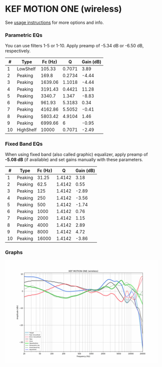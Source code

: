 # KEF MOTION ONE (wireless)
See [usage instructions](https://github.com/jaakkopasanen/AutoEq#usage) for more options and info.

### Parametric EQs
You can use filters 1-5 or 1-10. Apply preamp of -5.34 dB or -6.50 dB, respectively.

|   # | Type      |   Fc (Hz) |      Q |   Gain (dB) |
|-----|-----------|-----------|--------|-------------|
|   1 | LowShelf  |    105.33 | 0.7071 |        3.89 |
|   2 | Peaking   |    169.8  | 0.2734 |       -4.44 |
|   3 | Peaking   |   1639.06 | 1.1018 |       -4.44 |
|   4 | Peaking   |   3191.43 | 0.4421 |       11.28 |
|   5 | Peaking   |   3340.7  | 1.347  |       -8.83 |
|   6 | Peaking   |    961.93 | 5.3183 |        0.34 |
|   7 | Peaking   |   4162.86 | 5.5052 |       -0.41 |
|   8 | Peaking   |   5803.42 | 4.9104 |        1.46 |
|   9 | Peaking   |   6999.66 | 6      |       -0.95 |
|  10 | HighShelf |  10000    | 0.7071 |       -2.49 |

### Fixed Band EQs
When using fixed band (also called graphic) equalizer, apply preamp of **-5.08 dB** (if available) and set gains manually with these parameters.

|   # | Type    |   Fc (Hz) |      Q |   Gain (dB) |
|-----|---------|-----------|--------|-------------|
|   1 | Peaking |     31.25 | 1.4142 |        3.18 |
|   2 | Peaking |     62.5  | 1.4142 |        0.55 |
|   3 | Peaking |    125    | 1.4142 |       -2.89 |
|   4 | Peaking |    250    | 1.4142 |       -3.56 |
|   5 | Peaking |    500    | 1.4142 |       -1.74 |
|   6 | Peaking |   1000    | 1.4142 |        0.76 |
|   7 | Peaking |   2000    | 1.4142 |        1.15 |
|   8 | Peaking |   4000    | 1.4142 |        2.89 |
|   9 | Peaking |   8000    | 1.4142 |        4.72 |
|  10 | Peaking |  16000    | 1.4142 |       -3.86 |

### Graphs
![](./KEF%20MOTION%20ONE%20(wireless).png)
